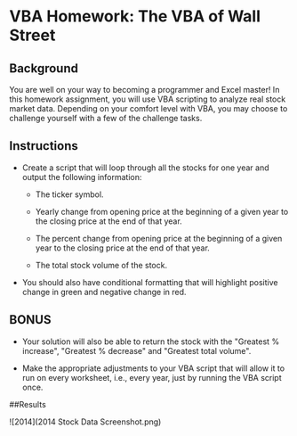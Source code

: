 # VBA Homework: The VBA of Wall Street

## Background

You are well on your way to becoming a programmer and Excel master! In this homework assignment, you will use VBA scripting to analyze real stock market data. Depending on your comfort level with VBA, you may choose to challenge yourself with a few of the challenge tasks.


## Instructions

* Create a script that will loop through all the stocks for one year and output the following information:

  * The ticker symbol.

  * Yearly change from opening price at the beginning of a given year to the closing price at the end of that year.

  * The percent change from opening price at the beginning of a given year to the closing price at the end of that year.

  * The total stock volume of the stock.

* You should also have conditional formatting that will highlight positive change in green and negative change in red.



## BONUS

* Your solution will also be able to return the stock with the "Greatest % increase", "Greatest % decrease" and "Greatest total volume". 

* Make the appropriate adjustments to your VBA script that will allow it to run on every worksheet, i.e., every year, just by running the VBA script once.


##Results

![2014](2014 Stock Data Screenshot.png)



